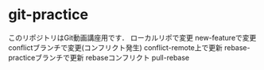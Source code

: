 # git-practice
このリポジトリはGit動画講座用です．
ローカルリポで変更
new-featureで変更
conflictブランチで変更(コンフリクト発生)
conflict-remote上で更新
rebase-practiceブランチで更新
rebaseコンフリクト
pull-rebase
